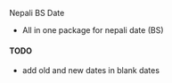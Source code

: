 Nepali BS Date
- All in one package for nepali date (BS)

#### TODO
- add old and new dates in blank dates